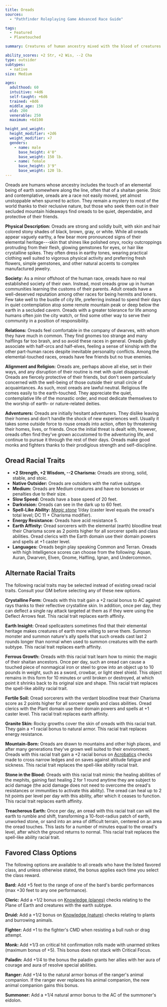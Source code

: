 ```yaml
---
title: Oreads
sources:
  - "Pathfinder Roleplaying Game Advanced Race Guide"

tags:
  - Featured
  - Planetouched

summary: Creatures of human ancestry mixed with the blood of creatures from the Plane of Earth, oreads are as strong and solid as stone. Often stubborn and steadfast, their unyielding nature makes it hard for them to get along with most races other than dwarves. Oreads make excellent warriors and sorcerers who can manipulate the raw power of stone and earth.

ability_scores: +2 Str, +2 Wis, --2 Cha
type: outsider
subtypes:
  - native
size: Medium

ages:
  adulthood: 60
  intuitive: +4d6
  self-taught: +6d6
  trained: +8d6
  middle_age: 150
  old: 200
  venerable: 250
  maximum: +6d100

height_and_weight:
  height_modifier: +2d6
  weight_modifier: ×7
  genders:
    - name: male
      base_height: 4'0"
      base_weight: 150 lb.
    - name: female
      base_height: 3'9"
      base_weight: 120 lb.
---
```


Oreads are humans whose ancestry includes the touch of an elemental being of earth somewhere along the line, often that of a shaitan genie. Stoic and contemplative, oreads are a race not easily moved, yet almost unstoppable when spurred to action. They remain a mystery to most of the world thanks to their reclusive nature, but those who seek them out in their secluded mountain hideaways find oreads to be quiet, dependable, and protective of their friends.

**Physical Description:** Oreads are strong and solidly built, with skin and hair colored stony shades of black, brown, gray, or white. While all oreads appear vaguely earthy, a few bear more pronounced signs of their elemental heritage---skin that shines like polished onyx, rocky outcroppings protruding from their flesh, glowing gemstones for eyes, or hair like crystalline spikes. They often dress in earthy tones, wearing practical clothing well suited to vigorous physical activity and preferring fresh flowers, simple gemstones, and other natural accents to complex manufactured jewelry.

**Society:** As a minor offshoot of the human race, oreads have no real established society of their own. Instead, most oreads grow up in human communities learning the customs of their parents. Adult oreads have a well-deserved reputation among other races for being hermits and loners. Few take well to the bustle of city life, preferring instead to spend their days in quiet contemplation atop some remote mountain peak or deep below the earth in a secluded cavern. Oreads with a greater tolerance for life among humans often join the city watch, or find some other way to serve their community in a position of responsibility.

**Relations:** Oreads feel comfortable in the company of dwarves, with whom they have much in common. They find gnomes too strange and many halflings far too brash, and so avoid these races in general. Oreads gladly associate with half-orcs and half-elves, feeling a sense of kinship with the other part-human races despite inevitable personality conflicts. Among the elemental-touched races, oreads have few friends but no true enemies.

**Alignment and Religion:** Oreads are, perhaps above all else, set in their ways, and any disruption of their routine is met with quiet disapproval. Oreads are fiercely protective of their friends, but don't seem particularly concerned with the well-being of those outside their small circle of acquaintances. As such, most oreads are lawful neutral. Religious life comes easily to the earth-touched. They appreciate the quiet, contemplative life of the monastic order, and most dedicate themselves to the worship of earth- or nature-related deities.

**Adventurers:** Oreads are initially hesitant adventurers. They dislike leaving their homes and don't handle the shock of new experiences well. Usually it takes some outside force to rouse oreads into action, often by threatening their homes, lives, or friends. Once the initial threat is dealt with, however, oreads often find they've grown accustomed to the adventuring life, and continue to pursue it through the rest of their days. Oreads make good monks and fighters thanks to their prodigious strength and self-discipline.

## Oread Racial Traits

- **+2 Strength, +2 Wisdom, --2 Charisma:** Oreads are strong, solid, stable, and stoic.
- **Native Outsider:** Oreads are outsiders with the native subtype.
- **Medium:** Oreads are Medium creatures and have no bonuses or penalties due to their size.
- **Slow Speed:** Oreads have a base speed of 20 feet.
- **Darkvision:** Oreads can see in the dark up to 60 feet.
- **Spell-Like Ability:** [*Magic stone*](/spells/magic-stone/) 1/day (caster level equals the oread's total level; DC 11 + Charisma modifier).
- **Energy Resistance:** Oreads have acid resistance 5.
- **Earth Affinity:** Oread sorcerers with the elemental (earth) bloodline treat their Charisma score as 2 points higher for all sorcerer spells and class abilities. Oread clerics with the Earth domain use their domain powers and spells at +1 caster level.
- **Languages:** Oreads begin play speaking Common and Terran. Oreads with high Intelligence scores can choose from the following: Aquan, Auran, Dwarven, Elven, Gnome, Halfling, Ignan, and Undercommon.

## Alternate Racial Traits

The following racial traits may be selected instead of existing oread racial traits. Consult your GM before selecting any of these new options.

**Crystalline Form:** Oreads with this trait gain a +2 racial bonus to AC against rays thanks to their reflective crystalline skin. In addition, once per day, they can deflect a single ray attack targeted at them as if they were using the Deflect Arrows feat. This racial trait replaces earth affinity.

**Earth Insight:** Oread spellcasters sometimes find that their elemental heritage makes creatures of earth more willing to serve them. Summon monster and summon nature's ally spells that such oreads cast last 2 rounds longer than normal when used to summon creatures with the earth subtype. This racial trait replaces earth affinity.

**Ferrous Growth:** Oreads with this racial trait learn how to mimic the magic of their shaitan ancestors. Once per day, such an oread can cause a touched piece of nonmagical iron or steel to grow into an object up to 10 pounds in weight, such as a sword, crowbar, or light steel shield. This object remains in this form for 10 minutes or until broken or destroyed, at which point it shrinks back to its original size and shape. This racial trait replaces the spell-like ability racial trait.

**Fertile Soil:** Oread sorcerers with the verdant bloodline treat their Charisma score as 2 points higher for all sorcerer spells and class abilities. Oread clerics with the Plant domain use their domain powers and spells at +1 caster level. This racial trait replaces earth affinity.

**Granite Skin:** Rocky growths cover the skin of oreads with this racial trait. They gain a +1 racial bonus to natural armor. This racial trait replaces energy resistance.

**Mountain-Born:** Oreads are drawn to mountains and other high places, and after many generations they've grown well suited to their environment. Oreads with this racial trait gain a +2 racial bonus on [Acrobatics](/skills/acrobatics/) checks made to cross narrow ledges and on saves against altitude fatigue and sickness. This racial trait replaces the spell-like ability racial trait.

**Stone in the Blood:** Oreads with this racial trait mimic the healing abilities of the mephits, gaining fast healing 2 for 1 round anytime they are subject to acid damage (the acid damage does not need to overcome the oread's resistances or immunities to activate this ability). The oread can heal up to 2 hit points per level per day with this ability, after which it ceases to function. This racial trait replaces earth affinity.

**Treacherous Earth:** Once per day, an oread with this racial trait can will the earth to rumble and shift, transforming a 10-foot-radius patch of earth, unworked stone, or sand into an area of difficult terrain, centered on an area the oread touches. This lasts for a number of minutes equal to the oread's level, after which the ground returns to normal. This racial trait replaces the spell-like ability racial trait.

## Favored Class Options

The following options are available to all oreads who have the listed favored class, and unless otherwise stated, the bonus applies each time you select the class reward.

**Bard:** Add +5 feet to the range of one of the bard's bardic performances (max +30 feet to any one performance).

**Cleric:** Add a +1/2 bonus on [Knowledge (planes)](/skills/knowledge-planes/) checks relating to the Plane of Earth and creatures with the earth subtype.

**Druid:** Add a +1/2 bonus on [Knowledge (nature)](/skills/knowledge-nature/) checks relating to plants and burrowing animals.

**Fighter:** Add +1 to the fighter's CMD when resisting a bull rush or drag attempt.

**Monk:** Add +1/3 on critical hit confirmation rolls made with unarmed strikes (maximum bonus of +5). This bonus does not stack with Critical Focus.

**Paladin:** Add +1/4 to the bonus the paladin grants her allies with her aura of courage and aura of resolve special abilities.

**Ranger:** Add +1/4 to the natural armor bonus of the ranger's animal companion. If the ranger ever replaces his animal companion, the new animal companion gains this bonus.

**Summoner:** Add a +1/4 natural armor bonus to the AC of the summoner's eidolon.
